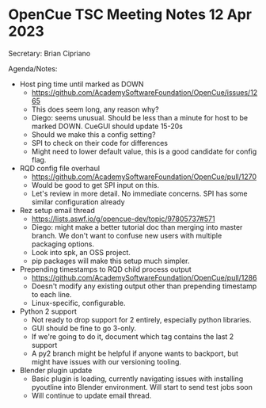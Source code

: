 # OpenCue TSC Meeting Notes 12 Apr 2023

Secretary: Brian Cipriano

Agenda/Notes:

* Host ping time until marked as DOWN
    * https://github.com/AcademySoftwareFoundation/OpenCue/issues/1265
    * This does seem long, any reason why?
    * Diego: seems unusual. Should be less than a minute for host to be marked DOWN. CueGUI should
      update 15-20s
    * Should we make this a config setting?
    * SPI to check on their code for differences
    * Might need to lower default value, this is a good candidate for config flag.
* RQD config file overhaul
    * https://github.com/AcademySoftwareFoundation/OpenCue/pull/1270
    * Would be good to get SPI input on this.
    * Let's review in more detail. No immediate concerns. SPI has some similar configuration already
* Rez setup email thread
    * https://lists.aswf.io/g/opencue-dev/topic/97805737#571
    * Diego: might make a better tutorial doc than merging into master branch. We don't want to
      confuse new users with multiple packaging options.
    * Look into spk, an OSS project.
    * pip packages will make this setup much simpler.
* Prepending timestamps to RQD child process output
    * https://github.com/AcademySoftwareFoundation/OpenCue/pull/1286
    * Doesn't modify any existing output other than prepending timestamp to each line.
    * Linux-specific, configurable.
* Python 2 support
    * Not ready to drop support for 2 entirely, especially python libraries.
    * GUI should be fine to go 3-only.
    * If we're going to do it, document which tag contains the last 2 support
    * A py2 branch might be helpful if anyone wants to backport, but might have issues with our
      versioning tooling.
* Blender plugin update
    * Basic plugin is loading, currently navigating issues with installing pyoutline into Blender
      environment. Will start to send test jobs soon
    * Will continue to update email thread.
